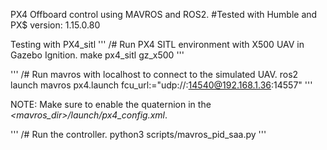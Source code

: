 PX4 Offboard control using MAVROS and ROS2. #Tested with Humble and PX$ version: 1.15.0.80

Testing with PX4_sitl
'''
/# Run PX4 SITL environment with X500 UAV in Gazebo Ignition.
make px4_sitl gz_x500
'''

'''
/# Run mavros with localhost to connect to the simulated UAV.
ros2 launch mavros px4.launch fcu_url:="udp://:14540@192.168.1.36:14557"
'''

NOTE: Make sure to enable the quaternion in the _<mavros_dir>/launch/px4_config.xml_.

'''
/# Run the controller.
python3 scripts/mavros_pid_saa.py
'''
